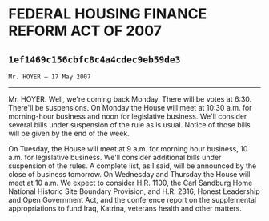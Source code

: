 # FEDERAL HOUSING FINANCE REFORM ACT OF 2007
## `1ef1469c156cbfc8c4a4cdec9eb59de3`
`Mr. HOYER — 17 May 2007`

---


Mr. HOYER. Well, we're coming back Monday. There will be votes at 
6:30. There'll be suspensions. On Monday the House will meet at 10:30 
a.m. for morning-hour business and noon for legislative business. We'll 
consider several bills under suspension of the rule as is usual. Notice 
of those bills will be given by the end of the week.

On Tuesday, the House will meet at 9 a.m. for morning hour business, 
10 a.m. for legislative business. We'll consider additional bills under 
suspension of the rules. A complete list, as I said, will be announced 
by the close of business tomorrow. On Wednesday and Thursday the House 
will meet at 10 a.m. We expect to consider H.R. 1100, the Carl Sandburg 
Home National Historic Site Boundary Provision, and H.R. 2316, Honest 
Leadership and Open Government Act, and the conference report on the 
supplemental appropriations to fund Iraq, Katrina, veterans health and 
other matters.